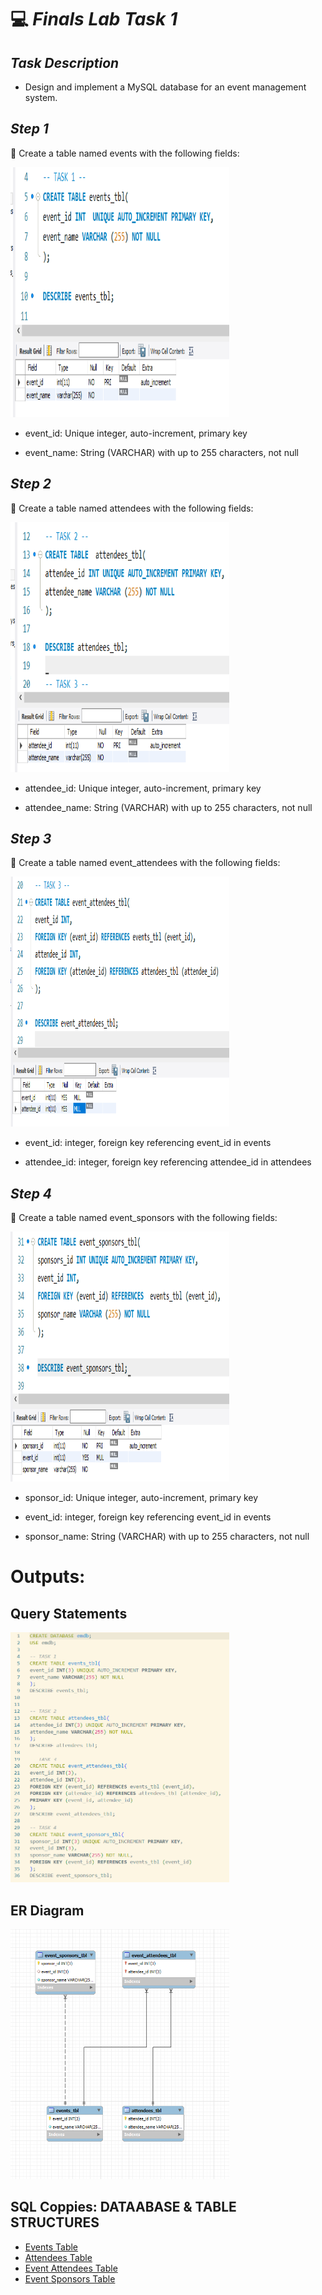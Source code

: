 # 💻 *Finals Lab Task 1*

## *Task Description*
- Design and implement a MySQL database for an event management system.

## *Step 1*
📍 Create a table named events with the following fields:

<img src="Images/Finals_Image1.png" alt="Alt Text" width="350" height="400">

- event_id: Unique integer, auto-increment, primary key

- event_name: String (VARCHAR) with up to 255 characters, not null

## *Step 2*
📍 Create a table named attendees with the following fields:

<img src="Images/Finals_Image2.png" alt="Alt Text" width="350" height="400">

- attendee_id: Unique integer, auto-increment, primary key

- attendee_name: String (VARCHAR) with up to 255 characters, not null

## *Step 3*
📍 Create a table named event_attendees with the following fields:

<img src="Images/Finals_Image3.png" alt="Alt Text" width="350" height="400">

- event_id: integer, foreign key referencing event_id in events

- attendee_id: integer, foreign key referencing attendee_id in attendees

## *Step 4*
📍 Create a table named event_sponsors with the following fields:

<img src="Images/Finals_Image4.png" alt="Alt Text" width="350" height="400">

- sponsor_id: Unique integer, auto-increment, primary key

- event_id: integer, foreign key referencing event_id in events

- sponsor_name: String (VARCHAR) with up to 255 characters, not null

# Outputs:
## Query Statements
<img src="Images/query.png" alt="Alt Text" width="350" height="400">

## ER Diagram
<img src="Images/er_diagram.png" alt="Alt Text" width="350" height="400">

## SQL Coppies: DATAABASE & TABLE STRUCTURES
- [Events Table](https://github.com/ryyyysoul/EDMPortfolio/blob/main/Finals%20Task%201/SQL%20Folder/ryyyysoul_db_events_tbl.sql)
- [Attendees Table](https://github.com/ryyyysoul/EDMPortfolio/blob/main/Finals%20Task%201/SQL%20Folder/ryyyysoul_db_attendees_tbl.sql)
- [Event Attendees Table](https://github.com/ryyyysoul/EDMPortfolio/blob/main/Finals%20Task%201/SQL%20Folder/ryyyysoul_db_events_attendees_tbl.sql)
- [Event Sponsors Table](https://github.com/ryyyysoul/EDMPortfolio/blob/main/Finals%20Task%201/SQL%20Folder/ryyyysoul_db_event_sponsors_tbl.sql)
